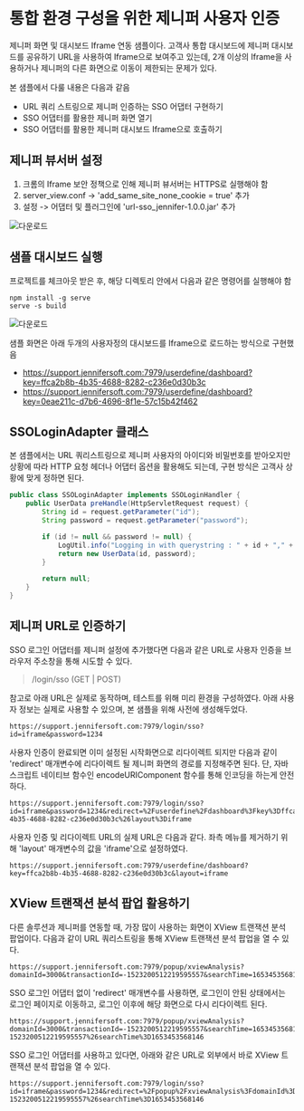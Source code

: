 # 통합 환경 구성을 위한 제니퍼 사용자 인증

제니퍼 화면 및 대시보드 Iframe 연동 샘플이다. 고객사 통합 대시보드에 제니퍼 대시보드를 공유하기 URL을 사용하여 Iframe으로 보여주고 있는데, 2개 이상의 Iframe을 사용하거나 제니퍼의 다른 화면으로 이동이 제한되는 문제가 있다.

본 샘플에서 다룰 내용은 다음과 같음

 - URL 쿼리 스트링으로 제니퍼 인증하는 SSO 어댑터 구현하기
 - SSO 어댑터를 활용한 제니퍼 화면 열기
 - SSO 어댑터를 활용한 제니퍼 대시보드 Iframe으로 호출하기

## 제니퍼 뷰서버 설정

 1. 크롬의 Iframe 보안 정책으로 인해 제니퍼 뷰서버는 HTTPS로 실행해야 함
 2. server_view.conf -> 'add_same_site_none_cookie = true' 추가
 3. 설정 -> 어댑터 및 플러그인에 'url-sso_jennifer-1.0.0.jar' 추가


![다운로드](https://user-images.githubusercontent.com/1277117/169983899-83c00ad9-da4e-4aff-bae1-d7c6d75df6e6.png)

## 샘플 대시보드 실행

프로젝트를 체크아웃 받은 후, 해당 디렉토리 안에서 다음과 같은 명령어를 실행해야 함

```shell
npm install -g serve
serve -s build
```

![다운로드](https://user-images.githubusercontent.com/1277117/170180072-c22b87bb-7697-405a-b5d7-ba3e8069e329.png)

샘플 화면은 아래 두개의 사용자정의 대시보드를 Iframe으로 로드하는 방식으로 구현했음
 - https://support.jennifersoft.com:7979/userdefine/dashboard?key=ffca2b8b-4b35-4688-8282-c236e0d30b3c
 - https://support.jennifersoft.com:7979/userdefine/dashboard?key=0eae211c-d7b6-4696-8f1e-57c15b42f462
 
## SSOLoginAdapter 클래스

본 샘플에서는 URL 쿼리스트링으로 제니퍼 사용자의 아이디와 비밀번호를 받아오지만 상황에 따라 HTTP 요청 헤더나 어댑터 옵션을 활용해도 되는데, 구현 방식은 고객사 상황에 맞게 정하면 된다.

```java
public class SSOLoginAdapter implements SSOLoginHandler {
    public UserData preHandle(HttpServletRequest request) {
        String id = request.getParameter("id");
        String password = request.getParameter("password");

        if (id != null && password != null) {
            LogUtil.info("Logging in with querystring : " + id + "," + password);
            return new UserData(id, password);
        }
        
        return null;
    }
}
```

## 제니퍼 URL로 인증하기

SSO 로그인 어댑터를 제니퍼 설정에 추가했다면 다음과 같은 URL로 사용자 인증을 브라우저 주소창을 통해 시도할 수 있다. 

> /login/sso (GET | POST) 

참고로 아래 URL은 실제로 동작하며, 테스트를 위해 미리 환경을 구성하였다. 아래 사용자 정보는 실제로 사용할 수 있으며, 본 샘플을 위해 사전에 생성해두었다.

```shell
https://support.jennifersoft.com:7979/login/sso?id=iframe&password=1234
```

사용자 인증이 완료되면 이미 설정된 시작화면으로 리다이렉트 되지만 다음과 같이 'redirect' 매개변수에 리다이렉트 될 제니퍼 화면의 경로를 지정해주면 된다. 단, 자바스크립트 네이티브 함수인 encodeURIComponent 함수를 통해 인코딩을 하는게 안전하다.

```shell
https://support.jennifersoft.com:7979/login/sso?id=iframe&password=1234&redirect=%2Fuserdefine%2Fdashboard%3Fkey%3Dffca2b8b-4b35-4688-8282-c236e0d30b3c%26layout%3Diframe
```

사용자 인증 및 리다이렉트 URL의 실제 URL은 다음과 같다. 좌측 메뉴를 제거하기 위해 'layout' 매개변수의 값을 'iframe'으로 설정하였다.

```shell
https://support.jennifersoft.com:7979/userdefine/dashboard?key=ffca2b8b-4b35-4688-8282-c236e0d30b3c&layout=iframe
```

## XView 트랜잭션 분석 팝업 활용하기

다른 솔루션과 제니퍼를 연동할 때, 가장 많이 사용하는 화면이 XView 트랜잭션 분석 팝업이다. 다음과 같이 URL 쿼리스트링을 통해 XView 트랜잭션 분석 팝업을 열 수 있다.

```shell
https://support.jennifersoft.com:7979/popup/xviewAnalysis?domainId=3000&transactionId=-1523200512219595557&searchTime=1653453568146
```

SSO 로그인 어댑터 없이 'redirect' 매개변수를 사용하면, 로그인이 안된 상태에서는 로그인 페이지로 이동하고, 로그인 이후에 해당 화면으로 다시 리다이렉트 된다.

```shell
https://support.jennifersoft.com:7979/popup/xviewAnalysis?domainId=3000&transactionId=-1523200512219595557&searchTime=1653453568146&redirect=%2Fpopup%2FxviewAnalysis%3FdomainId%3D3000%26transactionId%3D-1523200512219595557%26searchTime%3D1653453568146
```

SSO 로그인 어댑터를 사용하고 있다면, 아래와 같은 URL로 외부에서 바로 XView 트랜잭션 분석 팝업을 열 수 있다.

```shell
https://support.jennifersoft.com:7979/login/sso?id=iframe&password=1234&redirect=%2Fpopup%2FxviewAnalysis%3FdomainId%3D3000%26transactionId%3D-1523200512219595557%26searchTime%3D1653453568146
```
